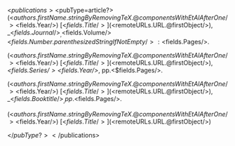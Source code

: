 <$publications>
<$pubType=article?>
(<$authors.firstName.stringByRemovingTeX.@componentsWithEtAlAfterOne/> <$fields.Year/>) [<$fields.Title/>](<$remoteURLs.URL.@firstObject/>), _<$fields.Journal/>_, <$fields.Volume/><$fields.Number.parenthesizedStringIfNotEmpty/>: <$fields.Pages/>.

<?$pubType=inproceedings?>
(<$authors.firstName.stringByRemovingTeX.@componentsWithEtAlAfterOne/> <$fields.Year/>) [<$fields.Title/>](<$remoteURLs.URL.@firstObject/>), _<$fields.Series/> <$fields.Year/>_, pp.<$fields.Pages/>.

<?$pubType=incollection?>
(<$authors.firstName.stringByRemovingTeX.@componentsWithEtAlAfterOne/> <$fields.Year/>) [<$fields.Title/>](<$remoteURLs.URL.@firstObject/>), _<$fields.Booktitle/>_, pp.<$fields.Pages/>.

<?$pubType?>
(<$authors.firstName.stringByRemovingTeX.@componentsWithEtAlAfterOne/> <$fields.Year/>) [<$fields.Title/>](<$remoteURLs.URL.@firstObject/>)

</$pubType?>
</$publications>

